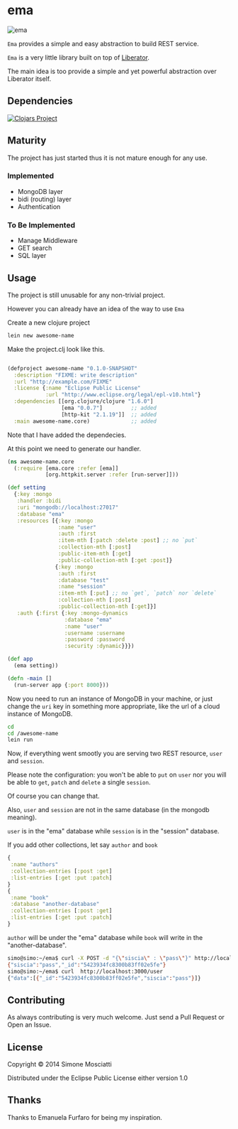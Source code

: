 
# ema

![ema](https://raw.githubusercontent.com/siscia/ema/master/resources/logo/ema.jpeg)

`Ema` provides a simple and easy abstraction to build REST service.

`Ema` is a very little library built on top of [Liberator](http://clojure-liberator.github.io/liberator/).

The main idea is too provide a simple and yet powerful abstraction over Liberator itself.

## Dependencies

[![Clojars Project](http://clojars.org/ema/latest-version.svg)](http://clojars.org/ema)

## Maturity

The project has just started thus it is not mature enough for any use.

### Implemented

* MongoDB layer
* bidi (routing) layer
* Authentication

### To Be Implemented

* Manage Middleware
* GET search
* SQL layer

## Usage

The project is still unusable for any non-trivial project.

However you can already have an idea of the way to use `Ema`

Create a new clojure project

```clojure
lein new awesome-name
```

Make the project.clj look like this.

```clojure

(defproject awesome-name "0.1.0-SNAPSHOT"
  :description "FIXME: write description"
  :url "http://example.com/FIXME"
  :license {:name "Eclipse Public License"
            :url "http://www.eclipse.org/legal/epl-v10.html"}
  :dependencies [[org.clojure/clojure "1.6.0"]
                 [ema "0.0.7"]         ;; added
                 [http-kit "2.1.19"]]  ;; added
  :main awesome-name.core)             ;; added

```
Note that I have added the dependecies.

At this point we need to generate our handler.

```clojure
(ns awesome-name.core
  (:require [ema.core :refer [ema]]
            [org.httpkit.server :refer [run-server]]))

(def setting
  {:key :mongo
   :handler :bidi
   :uri "mongodb://localhost:27017"
   :database "ema"
   :resources [{:key :mongo
                :name "user"
                :auth :first
                :item-mth [:patch :delete :post] ;; no `put`
                :collection-mth [:post]
                :public-item-mth [:get]
                :public-collection-mth [:get :post]}
               {:key :mongo
                :auth :first
                :database "test" 
                :name "session"
                :item-mth [:put] ;; no `get`, `patch` nor `delete`
                :collection-mth [:post]
                :public-collection-mth [:get]}]
   :auth {:first {:key :mongo-dynamics
                  :database "ema"
                  :name "user"
                  :username :username
                  :password :password
                  :security :dynamic}}})

(def app
  (ema setting))

(defn -main []
  (run-server app {:port 8000}))

```

Now you need to run an instance of MongoDB in your machine, or just change the `uri` key in something more appropriate, like the url of a cloud instance of MongoDB.

``` bash
cd
cd /awesome-name
lein run
```

Now, if everything went smootly you are serving two REST resource, `user` and `session`.

Please note the configuration: you won't be able to `put` on `user` nor you will be able to `get`, `patch` and `delete` a single `session`.

Of course you can change that.

Also, `user` and `session` are not in the same database (in the mongodb meaning).

`user` is in the "ema" database while `session` is in the "session" database.

If you add other collections, let say `author` and `book`

```clojure
{
 :name "authors"
 :collection-entries [:post :get]
 :list-entries [:get :put :patch]
}
{
 :name "book"
 :database "another-database"
 :collection-entries [:post :get]
 :list-entries [:get :put :patch]
} 
```

`author` will be under the "ema" database while `book` will write in the "another-database".

```bash
simo@simo:~/ema$ curl -X POST -d "{\"siscia\" : \"pass\"}" http://localhost:3000/user
{"siscia":"pass","_id":"5423934fc8300b83ff02e5fe"}
simo@simo:~/ema$ curl  http://localhost:3000/user
{"data":[{"_id":"5423934fc8300b83ff02e5fe","siscia":"pass"}]}
```

## Contributing

As always contributing is very much welcome. Just send a Pull Request or Open an Issue.

## License

Copyright © 2014 Simone Mosciatti

Distributed under the Eclipse Public License either version 1.0

## Thanks

Thanks to Emanuela Furfaro for being my inspiration.
